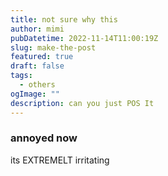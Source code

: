 ```yaml
---
title: not sure why this
author: mimi
pubDatetime: 2022-11-14T11:00:19Z
slug: make-the-post
featured: true
draft: false
tags:
  - others
ogImage: ""
description: can you just POS It
---
```


### annoyed now

its EXTREMELT irritating 